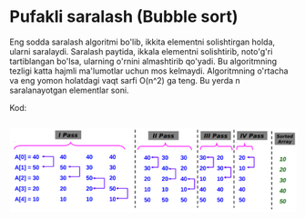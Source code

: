 # Pufakli saralash (Bubble sort)

Eng sodda saralash algoritmi bo'lib, ikkita elementni solishtirgan holda, ularni saralaydi. Saralash paytida, ikkala elementni solishtirib, noto'g'ri tartiblangan bo'lsa, ularning o'rnini almashtirib qo'yadi. Bu algoritmning tezligi katta hajmli ma'lumotlar uchun mos kelmaydi. Algoritmning o'rtacha va eng yomon holatdagi vaqt sarfi O(n^2) ga teng. Bu yerda n saralanayotgan elementlar soni.

Kod:

```php

```


![1682933721093](image/1.BubbleSort/1682933721093.png)
